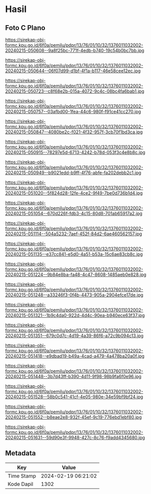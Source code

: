 # Hasil

## Foto C Plano

https://sirekap-obj-formc.kpu.go.id/6f0a/pemilu/pdpr/13/76/01/10/32/1376011032002-20240215-050608--9a8f25bc-771f-4edb-b740-19c54b0bc7bb.jpg

https://sirekap-obj-formc.kpu.go.id/6f0a/pemilu/pdpr/13/76/01/10/32/1376011032002-20240215-050644--06f07d99-d1bf-4f1a-b117-46e58cee12ec.jpg

https://sirekap-obj-formc.kpu.go.id/6f0a/pemilu/pdpr/13/76/01/10/32/1376011032002-20240215-050723--c8f68e2b-015a-4072-9c4c-08bc4fa6bab1.jpg

https://sirekap-obj-formc.kpu.go.id/6f0a/pemilu/pdpr/13/76/01/10/32/1376011032002-20240215-050757--03afbd00-1fea-44c6-980f-f91ce41cc270.jpg

https://sirekap-obj-formc.kpu.go.id/6f0a/pemilu/pdpr/13/76/01/10/32/1376011032002-20240215-050847--4080be2c-f021-4f32-957f-3cb70f1bd3ca.jpg

https://sirekap-obj-formc.kpu.go.id/6f0a/pemilu/pdpr/13/76/01/10/32/1376011032002-20240215-050915--78297e5d-6713-4242-b78d-053f3c4e8b8c.jpg

https://sirekap-obj-formc.kpu.go.id/6f0a/pemilu/pdpr/13/76/01/10/32/1376011032002-20240215-050949--b9021edd-b9ff-4f76-abfe-fa202debb2c1.jpg

https://sirekap-obj-formc.kpu.go.id/6f0a/pemilu/pdpr/13/76/01/10/32/1376011032002-20240215-051020--5f824d28-12fe-4ce2-9f49-7be0d736b1d4.jpg

https://sirekap-obj-formc.kpu.go.id/6f0a/pemilu/pdpr/13/76/01/10/32/1376011032002-20240215-051054--670d226f-fdb3-4c15-80d8-701ab65917a2.jpg

https://sirekap-obj-formc.kpu.go.id/6f0a/pemilu/pdpr/13/76/01/10/32/1376011032002-20240215-051114--504a5232-7aef-452f-84d2-6ae460562157.jpg

https://sirekap-obj-formc.kpu.go.id/6f0a/pemilu/pdpr/13/76/01/10/32/1376011032002-20240215-051135--e37cc841-e5d0-4a51-b53a-15c6ae83cb8c.jpg

https://sirekap-obj-formc.kpu.go.id/6f0a/pemilu/pdpr/13/76/01/10/32/1376011032002-20240215-051224--9b84e8ba-fa48-4c47-8608-1485aeb0e828.jpg

https://sirekap-obj-formc.kpu.go.id/6f0a/pemilu/pdpr/13/76/01/10/32/1376011032002-20240215-051248--a33246f3-0f4b-4473-905a-2904efce17de.jpg

https://sirekap-obj-formc.kpu.go.id/6f0a/pemilu/pdpr/13/76/01/10/32/1376011032002-20240215-051321--1b9c4da0-922d-4d4c-90ea-b940ece63f37.jpg

https://sirekap-obj-formc.kpu.go.id/6f0a/pemilu/pdpr/13/76/01/10/32/1376011032002-20240215-051351--679c0d7c-4d19-4a39-86f6-a72c9b094c13.jpg

https://sirekap-obj-formc.kpu.go.id/6f0a/pemilu/pdpr/13/76/01/10/32/1376011032002-20240215-051418--e9dbad19-b49a-4cad-a479-4a478ba20a0f.jpg

https://sirekap-obj-formc.kpu.go.id/6f0a/pemilu/pdpr/13/76/01/10/32/1376011032002-20240215-051448--3b7d43ff-b390-4d11-9f98-98b9fa6f0e96.jpg

https://sirekap-obj-formc.kpu.go.id/6f0a/pemilu/pdpr/13/76/01/10/32/1376011032002-20240215-051528--58b0c541-41cf-4e05-980e-34e59bf9bf24.jpg

https://sirekap-obj-formc.kpu.go.id/6f0a/pemilu/pdpr/13/76/01/10/32/1376011032002-20240215-051552--b8eae2e8-932f-45ef-9c19-776ebd1ebf80.jpg

https://sirekap-obj-formc.kpu.go.id/6f0a/pemilu/pdpr/13/76/01/10/32/1376011032002-20240215-051631--59d90e3f-9948-427c-8c76-f9add4345680.jpg


## Metadata

| Key        | Value               |
| ---------- | ------------------- |
| Time Stamp | 2024-02-19 06:21:02 |
| Kode Dapil | 1302                |



